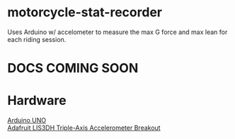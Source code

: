 # motorcycle-stat-recorder
Uses Arduino w/ accelometer to measure the max G force and max lean for each riding session.


# DOCS COMING SOON


# Hardware
[Arduino UNO](https://store.arduino.cc/usa/arduino-uno-rev3) <br/>
[Adafruit LIS3DH Triple-Axis Accelerometer Breakout](https://learn.adafruit.com/adafruit-lis3dh-triple-axis-accelerometer-breakout/arduino)
